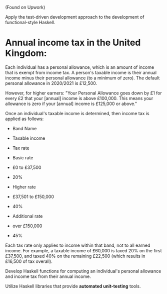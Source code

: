 (Found on Upwork)

Apply the test-driven development approach to the development of functional-style Haskell.

# Annual income tax in the United Kingdom:
Each individual has a personal allowance, which is an amount of income that is exempt from income tax. A person's taxable income is their annual income minus their personal allowance (to a minimum of zero). The default personal allowance in 2020/2021 is £12,500.

However, for higher earners:
"Your Personal Allowance goes down by £1 for every £2 that your [annual] income is above £100,000. This means your allowance is zero if your [annual] income is £125,000 or above."

Once an individual's taxable income is determined, then income tax is applied as follows:

* Band Name
* Taxable income
* Tax rate

* Basic rate
* £0 to £37,500
* 20%

* Higher rate
* £37,501 to £150,000
* 40%

* Additional rate
* over £150,000
* 45%

Each tax rate only applies to income within that band, not to all earned income. For example, a taxable income of £60,000 is taxed 20% on the first £37,500, and taxed 40% on the remaining £22,500 (which results in £16,500 of tax overall).

Develop Haskell functions for computing an individual's personal allowance and income tax from their annual income.

Utilize Haskell libraries that provide **automated unit-testing** tools.

